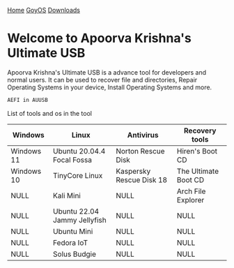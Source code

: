 [Home](/README.md) [GoyOS](/GoyOS/README.md) [Downloads](/Downloads-AKUUSB/)


# Welcome to Apoorva Krishna's Ultimate USB

Apoorva Krishna's Ultimate USB is a advance tool for developers and normal users. It can be used to recover file and directories, Repair Operating Systems in your device, Install Operating Systems and more.

```sh
AEFI in AUUSB
```

List of tools and os in the tool

| Windows | Linux | Antivirus | Recovery tools |
| --- | --- | --- | --- |
| Windows 11 | Ubuntu 20.04.4 Focal Fossa | Norton Rescue Disk | Hiren's Boot CD |
| Windows 10 | TinyCore Linux | Kaspersky Rescue Disk 18 | The Ultimate Boot CD |
| NULL | Kali Mini | NULL | Arch File Explorer |
| NULL | Ubuntu 22.04 Jammy Jellyfish | NULL | NULL |
| NULL | Ubuntu Mini | NULL | NULL |
| NULL | Fedora IoT | NULL | NULL |
| NULL | Solus Budgie | NULL | NULL |